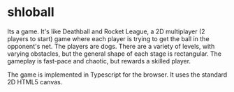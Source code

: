 # shloball

Its a game. It's like Deathball and Rocket League, a 2D multiplayer (2 players to start) game where each player is trying to get the ball in the opponent's net. The players are dogs. There are a variety of levels, with varying obstacles, but the general shape of each stage is rectangular. The gameplay is fast-pace and chaotic, but rewards a skilled player.

The game is implemented in Typescript for the browser. It uses the standard 2D HTML5 canvas.
